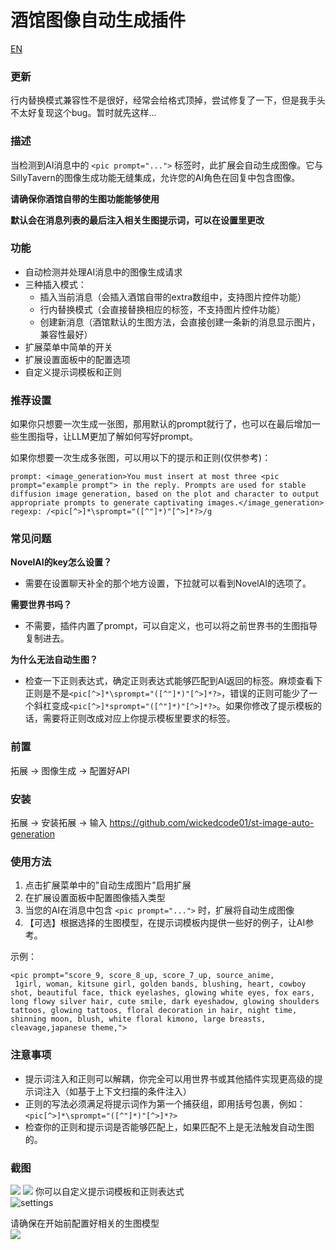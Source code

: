 # 酒馆图像自动生成插件

[EN](./README_EN.md)

### 更新

行内替换模式兼容性不是很好，经常会给格式顶掉，尝试修复了一下，但是我手头不太好复现这个bug。暂时就先这样...

### 描述

当检测到AI消息中的 `<pic prompt="...">` 标签时，此扩展会自动生成图像。它与SillyTavern的图像生成功能无缝集成，允许您的AI角色在回复中包含图像。

**请确保你酒馆自带的生图功能能够使用**

**默认会在消息列表的最后注入相关生图提示词，可以在设置里更改**

### 功能

- 自动检测并处理AI消息中的图像生成请求
- 三种插入模式：
  - 插入当前消息（会插入酒馆自带的extra数组中，支持图片控件功能）
  - 行内替换模式（会直接替换相应的标签，不支持图片控件功能）
  - 创建新消息（酒馆默认的生图方法，会直接创建一条新的消息显示图片，兼容性最好）
- 扩展菜单中简单的开关
- 扩展设置面板中的配置选项
- 自定义提示词模板和正则

### 推荐设置

如果你只想要一次生成一张图，那用默认的prompt就行了，也可以在最后增加一些生图指导，让LLM更加了解如何写好prompt。

如果你想要一次生成多张图，可以用以下的提示和正则(仅供参考)：

```
prompt: <image_generation>You must insert at most three <pic prompt="example prompt"> in the reply. Prompts are used for stable diffusion image generation, based on the plot and character to output appropriate prompts to generate captivating images.</image_generation>
regexp: /<pic[^>]*\sprompt="([^"]*)"[^>]*?>/g
```

### 常见问题

**NovelAI的key怎么设置？**

- 需要在设置聊天补全的那个地方设置，下拉就可以看到NovelAI的选项了。

**需要世界书吗？**

- 不需要，插件内置了prompt，可以自定义，也可以将之前世界书的生图指导复制进去。

**为什么无法自动生图？**

- 检查一下正则表达式，确定正则表达式能够匹配到AI返回的标签。麻烦查看下正则是不是`<pic[^>]*\sprompt="([^"]*)"[^>]*?>`，错误的正则可能少了一个斜杠变成`<pic[^>]*sprompt="([^"]*)"[^>]*?>`。如果你修改了提示模板的话，需要将正则改成对应上你提示模板里要求的标签。

### 前置

拓展 -> 图像生成 -> 配置好API<br>

### 安装

拓展 -> 安装拓展 -> 输入 https://github.com/wickedcode01/st-image-auto-generation

### 使用方法

1. 点击扩展菜单中的"自动生成图片"启用扩展
2. 在扩展设置面板中配置图像插入类型
3. 当您的AI在消息中包含 `<pic prompt="...">` 时，扩展将自动生成图像
4. 【可选】根据选择的生图模型，在提示词模板内提供一些好的例子，让AI参考。

示例：

```
<pic prompt="score_9, score_8_up, score_7_up, source_anime,
 1girl, woman, kitsune girl, golden bands, blushing, heart, cowboy shot, beautiful face, thick eyelashes, glowing white eyes, fox ears, long flowy silver hair, cute smile, dark eyeshadow, glowing shoulders tattoos, glowing tattoos, floral decoration in hair, night time, shinning moon, blush, white floral kimono, large breasts, cleavage,japanese theme,">
```

### 注意事项

- 提示词注入和正则可以解耦，你完全可以用世界书或其他插件实现更高级的提示词注入（如基于上下文扫描的条件注入）
- 正则的写法必须满足将提示词作为第一个捕获组，即用括号包裹，例如：`<pic[^>]*\sprompt="([^"]*)"[^>]*?>`
- 检查你的正则和提示词是否能够匹配上，如果匹配不上是无法触发自动生图的。

### 截图

![](./dist/Screenshot%202025-05-25%20151108.png)
![](./dist/Screenshot%202025-05-25%20144831.png)
你可以自定义提示词模板和正则表达式<br>
![settings](./dist/screenshot2.png)

请确保在开始前配置好相关的生图模型<br>
![](./dist/Screenshot%202025-05-23%20141239.png)
